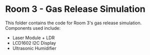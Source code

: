 # Room 3 - Gas Release Simulation
This folder contains the code for Room 3's gas release simulation.
Components used include:
- Laser Module + LDR
- LCD1602 I2C Display
- Ultrasonic Humidifier
